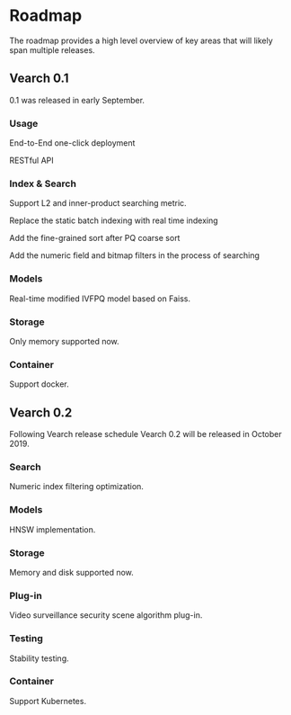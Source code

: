 # Roadmap

The roadmap provides a high level overview of key areas that will likely span multiple releases.

## Vearch 0.1

0.1 was released in early September.

### Usage

End-to-End one-click deployment

RESTful API 

### Index & Search

Support L2 and inner-product searching metric.

Replace the static batch indexing with real time indexing

Add the fine-grained sort after PQ coarse sort

Add the numeric field and bitmap filters in the process of searching

### Models

Real-time modified IVFPQ model based on Faiss.

### Storage

Only memory supported now.

### Container

Support docker.


## Vearch 0.2

Following Vearch release schedule Vearch 0.2 will be released in October 2019.

### Search

Numeric index filtering optimization.

### Models

HNSW implementation.

### Storage

Memory and disk supported now.

### Plug-in

Video surveillance security scene algorithm plug-in.

### Testing

Stability testing.

### Container

Support Kubernetes.
